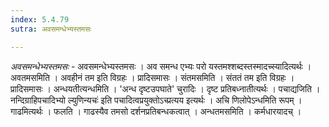 ```yaml
---
index: 5.4.79
sutra: अवसमन्धेभ्यस्तमसः

---
```

_अवसमन्धेभ्यस्तमसः_ - अवसमन्धेभ्यस्तमसः । अव समन्ध एभ्यः परो यस्तमश्शब्दस्तस्मादच्स्यादित्यर्थः । अवतमसमिति । अवहीनं तम इति विग्रहः । प्रादिसमासः । संतमसमिति । संततं तम इति विग्रहः । प्रादिसमासः । अन्धयतीत्यन्धमिति । 'अन्ध दृष्टउपघाते' चुरादिः । दृष्ट प्रतिबध्नातीत्यर्थः । पचाद्यजिति ।नन्दिग्राहिपचादिभ्यो ल्युणिन्यचः॑ इति पचादित्वप्रयुक्तोऽच्प्रत्यय इत्यर्थः । अचि णिलोपेऽन्धमिति रूपम् । गाढमित्यर्थः । फलति । गाढस्यैव तमसो दर्शनप्रतिबन्धकत्वात् । अन्धतमसमिति । कर्मधारयादच् । 
